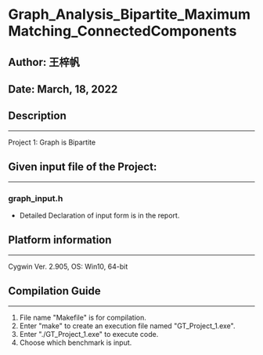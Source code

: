# Graph_Analysis_Bipartite_MaximumMatching_ConnectedComponents

## Author: 王梓帆

## Date: March, 18, 2022


## Description
--------------------
Project 1: Graph is Bipartite

## Given input file of the Project:
--------------------
### graph_input.h
* Detailed Declaration of input form is in the report.


## Platform information
--------------------
Cygwin Ver. 2.905, OS: Win10, 64-bit


## Compilation Guide
--------------------
1. File name "Makefile" is for compilation. 
2. Enter "make" to create an execution file named "GT_Project_1.exe". 
3. Enter "./GT_Project_1.exe" to execute code. 
4. Choose which benchmark is input. 
